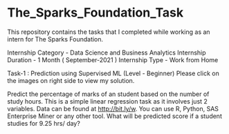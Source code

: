 # The_Sparks_Foundation_Task
This repository contains the tasks that I completed while working as an intern for The Sparks Foundation.

Internship Category - Data Science and Business Analytics Internship Duration - 1 Month ( September-2021 ) Internship Type - Work from Home

Task-1 : Prediction using Supervised ML (Level - Beginner)
Please click on the images on right side to view my solution.

Predict the percentage of marks of an student based on the number of study hours. This is a simple linear regression task as it involves just 2 variables. Data can be found at http://bit.ly/w. You can use R, Python, SAS Enterprise Miner or any other tool. What will be predicted score if a student studies for 9.25 hrs/ day?
